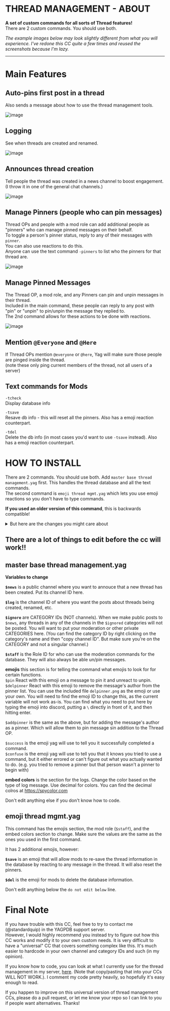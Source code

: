 # THREAD MANAGEMENT - ABOUT 
**A set of custom commands for all sorts of Thread features!**    
There are 2 custom commands. You should use both.

*The example images below may look slightly different from what you will experience. I've redone this CC quite a few times and reused the screenshots because I'm lazy.*

--------

# Main Features

## Auto-pins first post in a thread

Also sends a message about how to use the thread management tools.

![image](https://github.com/FravBox/YagCCs/assets/20410737/7e060596-8197-4808-81d2-6ea2961ca863)


## Logging

See when threads are created and renamed.

![image](https://user-images.githubusercontent.com/20410737/181127576-629fedd2-bbbd-4cea-9557-281c96e0f3c0.png)      


## Announces thread creation

Tell people the thread was created in a news channel to boost engagement. (I throw it in one of the general chat channels.)

![image](https://github.com/FravBox/YagCCs/assets/20410737/d0b6f820-5e50-4ee4-95ae-5bc4ae5fa348)

## Manage Pinners (people who can pin messages)

Thread OPs and people with a mod role can add additional people as "pinners" who can manage pinned messages on their behalf.     
To toggle a person's pinner status, reply to any of their messages with `pinner`.     
You can also use reactions to do this.      
Anyone can use the text command `-pinners` to list who the pinners for that thread are.

![image](https://github.com/FravBox/YagCCs/assets/20410737/0ad77478-6697-43b6-ab76-f7c4704e8b26)

## Manage Pinned Messages

The Thread OP, a mod role, and any Pinners can pin and unpin messages in their thread.      
Included in the main command, these people can reply to any post with "pin" or "unpin" to pin/unpin the message they replied to.      
The 2nd command allows for these actions to be done with reactions.

![image](https://user-images.githubusercontent.com/20410737/181127916-5cd2e538-8a4b-467e-8c85-c9368a2e7b62.png)      

## Mention `@Everyone` and `@Here`

If Thread OPs mention `@everyone` or `@here`, Yag will make sure those people are pinged inside the thread.    
(note these only ping current members of the thread, not all users of a server)

## Text commands for Mods

`-tcheck`     
Display database info

`-tsave`     
Resave db info - this will reset all the pinners. Also has a emoji reaction counterpart.

`-tdel`     
Delete the db info (in most cases you'd want to use `-tsave` instead). Also has a emoji reaction counterpart.


# HOW TO INSTALL

There are 2 commands. You should use both. Add `master base thread management.yag` first. This handles the thread database and all the text commands.      
The second command is `emoji thread mgmt.yag` which lets you use emoji reactions so you don't have to type commands.

**If you used an older version of this command**, this is backwards compatible!    
<details><summary>But here are the changes you might care about</summary>
* This works for all free users; you shouldn't have to worry about hitting db limits anymore.
* Old CC guessed who the thread OP was. This version *actually knows* who the Thread OP is.
* I took out the "thread list" part completely. There's just no way to make this universally work for everyone. Please code your own custom solution; sorry.
* Otherwise, this is functionally the same CC but with the added "pinners" and "@everyone/here" features.
</details>


## **There are a lot of things to edit before the cc will work!!**      

## master base thread management.yag

**Variables to change**

**`$news`** is a public channel where you want to annouce that a new thread has been created. Put its channel ID here.

**`$log`** is the channel ID of where you want the posts about threads being created, renamed, etc.

**`$ignore`** are CATEGORY IDs (NOT channels). When we make public posts to `$news`, any threads in any of the channels in the `$ignored` categories will not be posted. You will want to put your moderation or other private CATEGORIES here. (You can find the category ID by right clicking on the category's name and then "copy channel ID". But make sure you're on the CATEGORY and not a singular channel.)

**`$staff`** is the Role ID for who can use the moderation commands for the database. They will also always be able un/pin messages.

**emojis** this section is for telling the command what emojis to look for for certain functions.    
`$pin` React with this emoji on a message to pin it and unreact to unpin.    
`$delpinner` React with this emoji to remove the message's author from the pinner list. You can use the included file `delpinner.png` as the emoji or use your own. You will need to find the emoji ID to change this, as the current variable will not work as-is. You can find what you need to put here by typing the emoji into discord, putting a `\` directly in front of it, and then hitting enter.

`$addpinner` is the same as the above, but for adding the message's author as a pinner. Which will allow them to pin message sin addition to the Thread OP.

`$success` is the emoji yag will use to tell you it successfully completed a command.    
`$confuse` is the emoji yag will use to tell you that it knows you tried to use a command, but it either errored or can't figure out what you actually wanted to do. (e.g. you tried to remove a pinner but that person wasn't a pinner to begin with)

**embed colors** is the section for the logs. Change the color based on the type of log message. Use decimal for colors. You can find the decimal colros at https://spycolor.com

Don't edit anything else if you don't know how to code.

## emoji thread mgmt.yag

This command has the emojis section, the mod role (`$staff`), and the embed colors section to change. Make sure the values are the same as the ones you used in the first command.  

It has 2 additional emojis, however:

**`$save`** is an emoji that will allow mods to re-save the thread information in the database by reacting to any message in the thread. It will also reset the pinners.

**`$del`** is the emoji for mods to delete the database information.

Don't edit anything below the `do not edit below` line.

# Final Note

If you have trouble with this CC, feel free to try to contact me (@standardquip) in the YAGPDB support server.      
However, I would highly recommend you instead try to figure out how this CC works and modify it to your own custom needs. It is very difficult to have a "universal" CC that covers something complex like this. It's much easier to hardcode in your own channel and category IDs and such (in my opinion). 

If you know how to code, you can look at what I currently use for the thread management in my server, [here](https://github.com/FravBox/YagCCs/tree/main/z_server%20backups/thread%20control/2023%20thread%20mgmt). (Note that copy/pasting that into your CCs WILL NOT WORK.). I comment my code pretty heavily, so hopefully it's easy enough to read.

If you happen to improve on this universal version of thread management CCs, please do a pull request, or let me know your repo so I can link to you if people want alternatives. Thanks!
